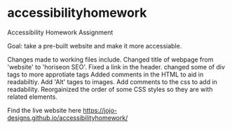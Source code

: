 # accessibilityhomework

Accessibility Homework Assignment

Goal: take a pre-built website and make it more accessiable.

Changes made to working files include.
Changed title of webpage from 'website' to 'horiseon SEO'.
Fixed a link in the header.
changed some of div tags to more approtiate tags
Added comments in the HTML to aid in readabiltiy.
Add 'Alt' tages to images.
Add comments to the css to add in readability.
Reorgainized the order of some CSS styles so they are with related elements.

Find the live website here https://jojo-designs.github.io/accessibilityhomework/

